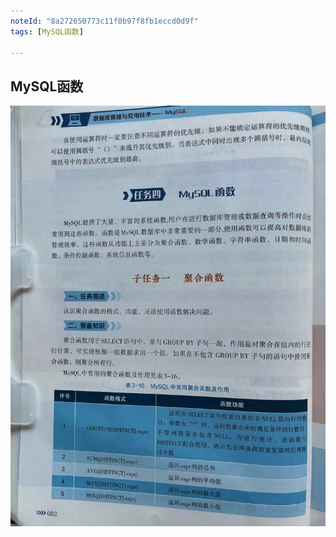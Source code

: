 ```yaml
---
noteId: "8a272650773c11f0b97f8fb1eccd0d9f"
tags: [MySQL函数]

---
```


## MySQL函数
![MySQL函数](../images/ebooks/082.jpeg) 